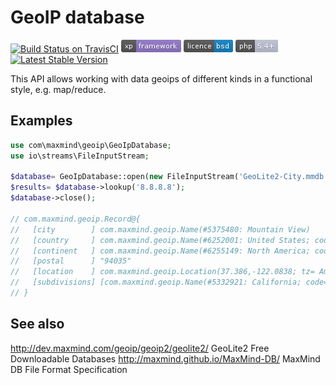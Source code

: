 GeoIP database
==============

[![Build Status on TravisCI](https://secure.travis-ci.org/xp-forge/geoip.svg)](http://travis-ci.org/xp-forge/geoip)
[![XP Framework Module](https://raw.githubusercontent.com/xp-framework/web/master/static/xp-framework-badge.png)](https://github.com/xp-framework/core)
[![BSD Licence](https://raw.githubusercontent.com/xp-framework/web/master/static/licence-bsd.png)](https://github.com/xp-framework/core/blob/master/LICENCE.md)
[![Required PHP 5.4+](https://raw.githubusercontent.com/xp-framework/web/master/static/php-5_4plus.png)](http://php.net/)
[![Latest Stable Version](https://poser.pugx.org/xp-forge/geoip/version.png)](https://packagist.org/packages/xp-forge/geoip)

This API allows working with data geoips of different kinds in a functional style, e.g. map/reduce.

Examples
--------

```php
use com\maxmind\geoip\GeoIpDatabase;
use io\streams\FileInputStream;

$database= GeoIpDatabase::open(new FileInputStream('GeoLite2-City.mmdb'));
$results= $database->lookup('8.8.8.8');
$database->close();

// com.maxmind.geoip.Record@{
//   [city        ] com.maxmind.geoip.Name(#5375480: Mountain View)
//   [country     ] com.maxmind.geoip.Name(#6252001: United States; code= US)
//   [continent   ] com.maxmind.geoip.Name(#6255149: North America; code= NA)
//   [postal      ] "94035"
//   [location    ] com.maxmind.geoip.Location(37.386,-122.0838; tz= America/Los_Angeles)
//   [subdivisions] [com.maxmind.geoip.Name(#5332921: California; code= CA)]
// }
```

See also
--------
http://dev.maxmind.com/geoip/geoip2/geolite2/ GeoLite2 Free Downloadable Databases
http://maxmind.github.io/MaxMind-DB/ MaxMind DB File Format Specification